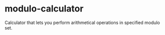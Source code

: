 # modulo-calculator
Calculator that lets you perform arithmetical operations in specified modulo set.
